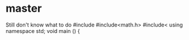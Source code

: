 # master
Still don't know what to do
#include<iostream>
#include<math.h>
#include<
using namespace std;
void main ()
{


